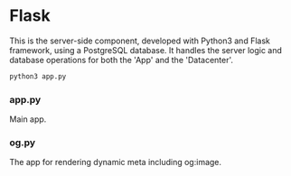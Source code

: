 # Flask
This is the server-side component, developed with Python3 and Flask framework, using a PostgreSQL database. It handles the server logic and database operations for both the 'App' and the 'Datacenter'.

```zsh
python3 app.py
```

### app.py
Main app.

### og.py
The app for rendering dynamic meta including og:image.